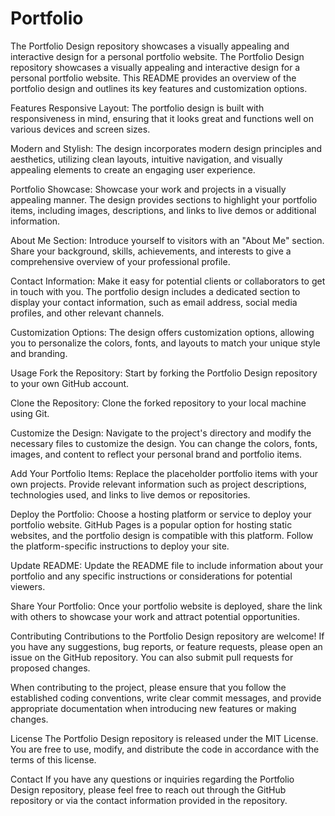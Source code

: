 # Portfolio
The Portfolio Design repository showcases a visually appealing and interactive design for a personal portfolio website.
The Portfolio Design repository showcases a visually appealing and interactive design for a personal portfolio website. This README provides an overview of the portfolio design and outlines its key features and customization options.

Features
Responsive Layout: The portfolio design is built with responsiveness in mind, ensuring that it looks great and functions well on various devices and screen sizes.

Modern and Stylish: The design incorporates modern design principles and aesthetics, utilizing clean layouts, intuitive navigation, and visually appealing elements to create an engaging user experience.

Portfolio Showcase: Showcase your work and projects in a visually appealing manner. The design provides sections to highlight your portfolio items, including images, descriptions, and links to live demos or additional information.

About Me Section: Introduce yourself to visitors with an "About Me" section. Share your background, skills, achievements, and interests to give a comprehensive overview of your professional profile.

Contact Information: Make it easy for potential clients or collaborators to get in touch with you. The portfolio design includes a dedicated section to display your contact information, such as email address, social media profiles, and other relevant channels.

Customization Options: The design offers customization options, allowing you to personalize the colors, fonts, and layouts to match your unique style and branding.

Usage
Fork the Repository: Start by forking the Portfolio Design repository to your own GitHub account.

Clone the Repository: Clone the forked repository to your local machine using Git.

Customize the Design: Navigate to the project's directory and modify the necessary files to customize the design. You can change the colors, fonts, images, and content to reflect your personal brand and portfolio items.

Add Your Portfolio Items: Replace the placeholder portfolio items with your own projects. Provide relevant information such as project descriptions, technologies used, and links to live demos or repositories.

Deploy the Portfolio: Choose a hosting platform or service to deploy your portfolio website. GitHub Pages is a popular option for hosting static websites, and the portfolio design is compatible with this platform. Follow the platform-specific instructions to deploy your site.

Update README: Update the README file to include information about your portfolio and any specific instructions or considerations for potential viewers.

Share Your Portfolio: Once your portfolio website is deployed, share the link with others to showcase your work and attract potential opportunities.

Contributing
Contributions to the Portfolio Design repository are welcome! If you have any suggestions, bug reports, or feature requests, please open an issue on the GitHub repository. You can also submit pull requests for proposed changes.

When contributing to the project, please ensure that you follow the established coding conventions, write clear commit messages, and provide appropriate documentation when introducing new features or making changes.

License
The Portfolio Design repository is released under the MIT License. You are free to use, modify, and distribute the code in accordance with the terms of this license.

Contact
If you have any questions or inquiries regarding the Portfolio Design repository, please feel free to reach out through the GitHub repository or via the contact information provided in the repository.
